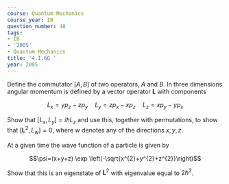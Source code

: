 ```yaml
---
course: Quantum Mechanics
course_year: IB
question_number: 48
tags:
- IB
- '2005'
- Quantum Mechanics
title: '4.I.6G '
year: 2005
---
```



Define the commutator $[A, B]$ of two operators, $A$ and $B$. In three dimensions angular momentum is defined by a vector operator $\mathbf{L}$ with components

$$L_{x}=y p_{z}-z p_{y} \quad L_{y}=z p_{x}-x p_{z} \quad L_{z}=x p_{y}-y p_{x}$$

Show that $\left[L_{x}, L_{y}\right]=i \hbar L_{z}$ and use this, together with permutations, to show that $\left[\mathbf{L}^{2}, L_{w}\right]=0$, where $w$ denotes any of the directions $x, y, z$.

At a given time the wave function of a particle is given by

$$\psi=(x+y+z) \exp \left(-\sqrt{x^{2}+y^{2}+z^{2}}\right)$$

Show that this is an eigenstate of $\mathbf{L}^{2}$ with eigenvalue equal to $2 \hbar^{2}$.